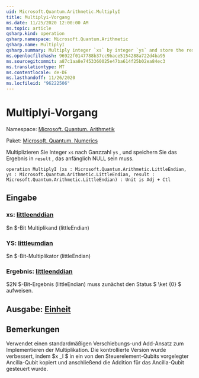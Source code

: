 ```yaml
---
uid: Microsoft.Quantum.Arithmetic.MultiplyI
title: Multiplyi-Vorgang
ms.date: 11/25/2020 12:00:00 AM
ms.topic: article
qsharp.kind: operation
qsharp.namespace: Microsoft.Quantum.Arithmetic
qsharp.name: MultiplyI
qsharp.summary: Multiply integer `xs` by integer `ys` and store the result in `result`, which must be zero initially.
ms.openlocfilehash: 96922f0147788b37cc9bace5154288a722d4ba95
ms.sourcegitcommit: a87c1aa8e7453360025e47ba614f25b02ea84ec3
ms.translationtype: MT
ms.contentlocale: de-DE
ms.lasthandoff: 11/26/2020
ms.locfileid: "96222506"
---
```

# <a name="multiplyi-operation"></a>Multiplyi-Vorgang

Namespace: [Microsoft. Quantum. Arithmetik](xref:Microsoft.Quantum.Arithmetic)

Paket: [Microsoft. Quantum. Numerics](https://nuget.org/packages/Microsoft.Quantum.Numerics)


Multiplizieren Sie Integer `xs` nach Ganzzahl `ys` , und speichern Sie das Ergebnis in `result` , das anfänglich NULL sein muss.

```qsharp
operation MultiplyI (xs : Microsoft.Quantum.Arithmetic.LittleEndian, ys : Microsoft.Quantum.Arithmetic.LittleEndian, result : Microsoft.Quantum.Arithmetic.LittleEndian) : Unit is Adj + Ctl
```


## <a name="input"></a>Eingabe

### <a name="xs--littleendian"></a>xs: [littleenddian](xref:Microsoft.Quantum.Arithmetic.LittleEndian)

$n $-Bit Multiplikand (littleEndian)


### <a name="ys--littleendian"></a>YS: [littleumdian](xref:Microsoft.Quantum.Arithmetic.LittleEndian)

$n $-Bit-Multiplikator (littleEndian)


### <a name="result--littleendian"></a>Ergebnis: [littleenddian](xref:Microsoft.Quantum.Arithmetic.LittleEndian)

$2N $-Bit-Ergebnis (littleEndian) muss zunächst den Status $ \ket {0} $ aufweisen.



## <a name="output--unit"></a>Ausgabe: [Einheit](xref:microsoft.quantum.lang-ref.unit)



## <a name="remarks"></a>Bemerkungen

Verwendet einen standardmäßigen Verschiebungs-und Add-Ansatz zum Implementieren der Multiplikation.
Die kontrollierte Version wurde verbessert, indem $x _I $ in ein von den Steuerelement-Qubits vorgelegter Ancilla-Qubit kopiert und anschließend die Addition für das Ancilla-Qubit gesteuert wurde.